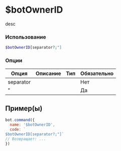 # $botOwnerID
desc
### Использование
```php
$botOwnerID[separator?;"]
```

### Опции

| Опция | Описание | Тип | Обязательно |
|--------|-------------|------|----------|
| separator |  |  | Нет | 
| " |  |  | Да | 
## Пример(ы)

```javascript
bot.command({
  name: '$botOwnerID',
  code: `
$botOwnerID[separator?;"]`
// Возвращает: ...
})
```